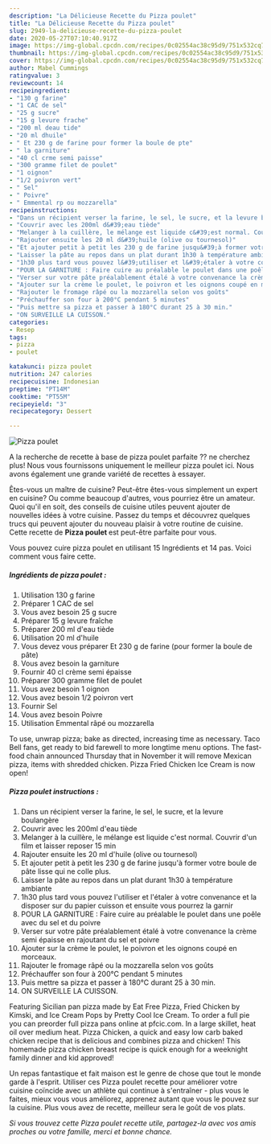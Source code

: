 ```yaml
---
description: "La Délicieuse Recette du Pizza poulet"
title: "La Délicieuse Recette du Pizza poulet"
slug: 2949-la-delicieuse-recette-du-pizza-poulet
date: 2020-05-27T07:10:40.917Z
image: https://img-global.cpcdn.com/recipes/0c02554ac38c95d9/751x532cq70/pizza-poulet-photo-principale-de-la-recette.jpg
thumbnail: https://img-global.cpcdn.com/recipes/0c02554ac38c95d9/751x532cq70/pizza-poulet-photo-principale-de-la-recette.jpg
cover: https://img-global.cpcdn.com/recipes/0c02554ac38c95d9/751x532cq70/pizza-poulet-photo-principale-de-la-recette.jpg
author: Mabel Cummings
ratingvalue: 3
reviewcount: 14
recipeingredient:
- "130 g farine"
- "1 CAC de sel"
- "25 g sucre"
- "15 g levure frache"
- "200 ml deau tide"
- "20 ml dhuile"
- " Et 230 g de farine pour former la boule de pte"
- " la garniture"
- "40 cl crme semi paisse"
- "300 gramme filet de poulet"
- "1 oignon"
- "1/2 poivron vert"
- " Sel"
- " Poivre"
- " Emmental rp ou mozzarella"
recipeinstructions:
- "Dans un récipient verser la farine, le sel, le sucre, et la levure boulangère"
- "Couvrir avec les 200ml d&#39;eau tiède"
- "Melanger à la cuillère, le mélange est liquide c&#39;est normal. Couvrir d&#39;un film et laisser reposer 15 min"
- "Rajouter ensuite les 20 ml d&#39;huile (olive ou tournesol)"
- "Et ajouter petit à petit les 230 g de farine jusqu&#39;à former votre boule de pâte lisse qui ne colle plus."
- "Laisser la pâte au repos dans un plat durant 1h30 à température ambiante"
- "1h30 plus tard vous pouvez l&#39;utiliser et l&#39;étaler à votre convenance et la disposer sur du papier cuisson et ensuite vous pourrez la garnir"
- "POUR LA GARNITURE : Faire cuire au préalable le poulet dans une poêle avec du sel et du poivre"
- "Verser sur votre pâte préalablement étalé à votre convenance la crème semi épaisse en rajoutant du sel et poivre"
- "Ajouter sur la crème le poulet, le poivron et les oignons coupé en morceaux."
- "Rajouter le fromage râpé ou la mozzarella selon vos goûts"
- "Préchauffer son four à 200°C pendant 5 minutes"
- "Puis mettre sa pizza et passer à 180°C durant 25 à 30 min."
- "ON SURVEILLE LA CUISSON."
categories:
- Resep
tags:
- pizza
- poulet

katakunci: pizza poulet 
nutrition: 247 calories
recipecuisine: Indonesian
preptime: "PT14M"
cooktime: "PT55M"
recipeyield: "3"
recipecategory: Dessert

---
```



![Pizza poulet](https://img-global.cpcdn.com/recipes/0c02554ac38c95d9/751x532cq70/pizza-poulet-photo-principale-de-la-recette.jpg)

A la recherche de recette à base de pizza poulet parfaite ?? ne cherchez plus! Nous vous fournissons uniquement le meilleur pizza poulet ici. Nous avons également une grande variété de recettes à essayer.

Êtes-vous un maître de cuisine? Peut-être êtes-vous simplement un expert en cuisine? Ou comme beaucoup d'autres, vous pourriez être un amateur. Quoi qu'il en soit, des conseils de cuisine utiles peuvent ajouter de nouvelles idées à votre cuisine. Passez du temps et découvrez quelques trucs qui peuvent ajouter du nouveau plaisir à votre routine de cuisine. Cette recette de <strong> Pizza poulet </strong> est peut-être parfaite pour vous.

<!--inarticleads1-->

Vous pouvez cuire pizza poulet en utilisant 15 Ingrédients et 14 pas. Voici comment vous faire cette.

##### Ingrédients de pizza poulet :

1. Utilisation 130 g farine
1. Préparer 1 CAC de sel
1. Vous avez besoin 25 g sucre
1. Préparer 15 g levure fraîche
1. Préparer 200 ml d&#39;eau tiède
1. Utilisation 20 ml d&#39;huile
1. Vous devez vous préparer  Et 230 g de farine (pour former la boule de pâte)
1. Vous avez besoin  la garniture
1. Fournir 40 cl crème semi épaisse
1. Préparer 300 gramme filet de poulet
1. Vous avez besoin 1 oignon
1. Vous avez besoin 1/2 poivron vert
1. Fournir  Sel
1. Vous avez besoin  Poivre
1. Utilisation  Emmental râpé ou mozzarella


To use, unwrap pizza; bake as directed, increasing time as necessary. Taco Bell fans, get ready to bid farewell to more longtime menu options. The fast-food chain announced Thursday that in November it will remove Mexican pizza, items with shredded chicken. Pizza Fried Chicken Ice Cream is now open! 

<!--inarticleads2-->

##### Pizza poulet instructions :

1. Dans un récipient verser la farine, le sel, le sucre, et la levure boulangère
1. Couvrir avec les 200ml d&#39;eau tiède
1. Melanger à la cuillère, le mélange est liquide c&#39;est normal. Couvrir d&#39;un film et laisser reposer 15 min
1. Rajouter ensuite les 20 ml d&#39;huile (olive ou tournesol)
1. Et ajouter petit à petit les 230 g de farine jusqu&#39;à former votre boule de pâte lisse qui ne colle plus.
1. Laisser la pâte au repos dans un plat durant 1h30 à température ambiante
1. 1h30 plus tard vous pouvez l&#39;utiliser et l&#39;étaler à votre convenance et la disposer sur du papier cuisson et ensuite vous pourrez la garnir
1. POUR LA GARNITURE : Faire cuire au préalable le poulet dans une poêle avec du sel et du poivre
1. Verser sur votre pâte préalablement étalé à votre convenance la crème semi épaisse en rajoutant du sel et poivre
1. Ajouter sur la crème le poulet, le poivron et les oignons coupé en morceaux.
1. Rajouter le fromage râpé ou la mozzarella selon vos goûts
1. Préchauffer son four à 200°C pendant 5 minutes
1. Puis mettre sa pizza et passer à 180°C durant 25 à 30 min.
1. ON SURVEILLE LA CUISSON.


Featuring Sicilian pan pizza made by Eat Free Pizza, Fried Chicken by Kimski, and Ice Cream Pops by Pretty Cool Ice Cream. To order a full pie you can preorder full pizza pans online at pfcic.com. In a large skillet, heat oil over medium heat. Pizza Chicken, a quick and easy low carb baked chicken recipe that is delicious and combines pizza and chicken! This homemade pizza chicken breast recipe is quick enough for a weeknight family dinner and kid approved! 

<!--inarticleads1-->

<p>
Un repas fantastique et fait maison est le genre de chose que tout le monde garde à l'esprit. Utiliser ces Pizza poulet recette pour améliorer votre cuisine coïncide avec un athlète qui continue à s'entraîner - plus vous le faites, mieux vous vous améliorez, apprenez autant que vous le pouvez sur la cuisine. Plus vous avez de recette, meilleur sera le goût de vos plats.
</p>

<p>
<i>Si vous trouvez cette Pizza poulet recette utile, partagez-la avec vos amis proches ou votre famille, merci et bonne chance.</i>
</p>
